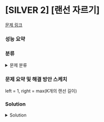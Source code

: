# [SILVER 2] [랜선 자르기]

[문제 링크](https://www.acmicpc.net/problem/1654) 

### 성능 요약

### 분류

<details><summary>문제 분류</summary> 

[이분 탐색]

</details>

### 문제 요약 및 해결 방안 스케치

left = 1, right = max(K개의 랜선 길이)

### Solution

<details><summary>Solution</summary> 

[Source Code]

</details>
